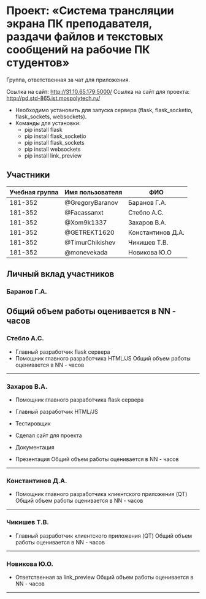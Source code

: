 ﻿# Проект: «Система трансляции экрана ПК преподавателя, раздачи файлов и текстовых сообщений на рабочие ПК студентов»

Группа, ответственная за чат для приложения.

Ссылка на сайт: http://31.10.65.179:5000/
Ссылка на сайт для проекта: http://pd.std-865.ist.mospolytech.ru/

+ Необходимо установить для запуска сервера (flask, flask_socketio, flask_sockets, websockets).
+ Команды для установки:
  + pip install flask
  + pip install flask_socketio
  + pip install flask_sockets
  + pip install websockets
  + pip install link_preview

## Участники

| Учебная группа | Имя пользователя | ФИО                      |
|----------------|------------------|--------------------------|
| 181-352        | @GregoryBaranov  | Баранов  Г.А.            |
| 181-352        | @Facassanxt      | Стебло А.С.              |
| 181-352        | @Xom9k1337       | Захаров В.А.             |
| 181-352        | @GETREKT1620     | Константинов Д.А.        |
| 181-352        | @TimurChikishev  | Чикишев Т.В.             |
| 181-352        | @monevekada      | Новикова Ю.О             |

## Личный вклад участников

### Баранов Г.А.
Общий объем работы оценивается в NN - часов
----
### Стебло А.С.  
+ Главный разработчик flask сервера
+ Помощник главного разработчика HTML/JS 
Общий объем работы оценивается в NN - часов
----
### Захаров В.А.
+ Помощник главного разработчика flask сервера
+ Главный разработчик HTML/JS
+ Тестировщик
+ Сделал сайт для проекта

+ Документация
+ Презентация
Общий объем работы оценивается в NN - часов
----
### Константинов Д.А.
+ Помощник главного разработчика клиентского приложения (QT)
Общий объем работы оценивается в NN - часов
----
### Чикишев Т.В.
+ Главный разработчик клиентского приложения (QT)
Общий объем работы оценивается в NN - часов
----
### Новикова Ю.О.
+ Ответственная за link_preview
Общий объем работы оценивается в NN - часов
----
